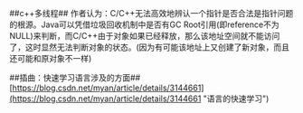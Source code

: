 ##c++多线程##
作者认为：C/C++无法高效地辨认一个指针是否合法是指针问题的根源。Java可以凭借垃圾回收机制中是否有GC Root引用(即reference不为NULL)来判断，而C/C++由于对象如果已经释放，那么该地址空间就不能访问了，这时显然无法判断对象的状态。(因为有可能该地址上又创建了新对象，而且还可能和原对象不一样)

##插曲：快速学习语言涉及的方面##
[https://blog.csdn.net/myan/article/details/3144661](https://blog.csdn.net/myan/article/details/3144661 "语言的快速学习")